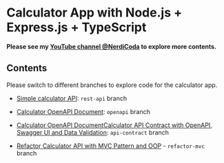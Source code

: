 # Calculator App with Node.js + Express.js + TypeScript

**Please see my [YouTube channel @NerdiCoda](https://www.youtube.com/@NerdiCoda) to explore more contents.**

## Contents

Please switch to different branches to explore code for the calculator app.

- [Simple calculator API](https://github.com/nerdicoda/calculator-rest-api/tree/rest-api): `rest-api` branch

- [Calculator OpenAPI Document](https://github.com/nerdicoda/calculator-rest-api/tree/openapi): `openapi` branch

- [Calculator OpenAPI DocumentCalculator API Contract with OpenAPI, Swagger UI and Data Validation](https://github.com/nerdicoda/calculator-rest-api/tree/api-contract): `api-contract` branch

- [Refactor Calculator API with MVC Pattern and OOP](https://github.com/nerdicoda/calculator-rest-api/tree/refactor-mvc) - `refactor-mvc` branch

